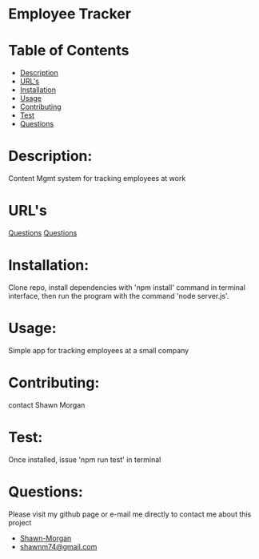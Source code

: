 
# Employee Tracker

# Table of Contents

* [Description](#description)
* [URL's](#url's)
* [Installation](#installation)
* [Usage](#usage)
* [Contributing](#contributing)
* [Test](#test)
* [Questions](#questions)

# Description:
Content Mgmt system for tracking employees at work

# URL's

[Questions](#questions)
[Questions](#questions)

# Installation:
Clone repo, install dependencies with 'npm install' command in terminal interface, then run the program with the command 'node server.js'.

# Usage:
Simple app for tracking employees at a small company

# Contributing:
contact Shawn Morgan

# Test:
Once installed, issue 'npm run test' in terminal

# Questions:
Please visit my github page or e-mail me directly to contact me about this project
* [Shawn-Morgan](https://github.com/Shawn-Morgan)
* <shawnm74@gmail.com>
